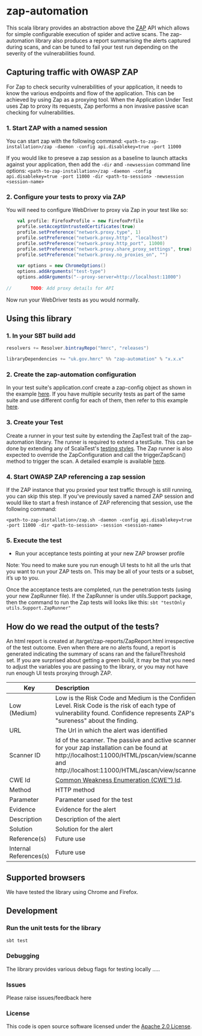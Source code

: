 # zap-automation
This scala library provides an abstraction above the [ZAP](https://www.owasp.org/index.php/OWASP_Zed_Attack_Proxy_Project) API which allows for simple configurable execution of spider and active scans.  The zap-automation library also produces a report summarising the alerts captured during scans, and can be tuned to fail your test run depending on the severity of the vulnerabilities found.


## Capturing traffic with OWASP ZAP
For Zap to check security vulnerabilities of your application, it needs to know the various endpoints and flow of the application.  This can be achieved by using Zap as a proxying tool. When the Application Under Test uses Zap to proxy its requests, Zap performs a non invasive passive scan checking for vulnerabilities.

### 1. Start ZAP with a named session
You can start zap with the following command:
`<path-to-zap-installation>/zap -daemon -config api.disablekey=true -port 11000`

If you would like to preseve a zap session as a baseline to launch attacks against your application, then add the `-dir` and `-newsession` command line options:
`<path-to-zap-installation>/zap -daemon -config api.disablekey=true -port 11000 -dir <path-to-session> -newsession <session-name> `

### 2. Configure your tests to proxy via ZAP
You will need to configure WebDriver to proxy via Zap in your test like so:
   ```scala
       val profile: FirefoxProfile = new FirefoxPrfile
       profile.setAcceptUntrustedCertificates(true)
       profile.setPreference("network.proxy.type", 1)
       profile.setPreference("network.proxy.http", "localhost")
       profile.setPreference("network.proxy.http_port", 11000)
       profile.setPreference("network.proxy.share_proxy_settings", true)
       profile.setPreference("network.proxy.no_proxies_on", "")
       
       var options = new ChromeOptions()
       options.addArguments("test-type")
       options.addArguments("--proxy-server=http://localhost:11000")
       
//       TODO: Add proxy details for API
   ``` 
Now run your WebDriver tests as you would normally.

## Using this library
### 1. In your SBT build add
```scala
resolvers += Resolver.bintrayRepo("hmrc", "releases")

libraryDependencies += "uk.gov.hmrc" %% "zap-automation" % "x.x.x"
```

### 2. Create the zap-automation configuration
In your test suite's application.conf create a zap-config object as shown in the example [here](examples/singleConfigExample/resources/singleConfigExampleApplication.conf). If you have multiple 
security tests as part of the same suite and use different config for each of them, then refer to this example [here](examples/multipleConfigExample/resources/multipleConfigExampleApplication.conf).
  
### 3. Create your Test
Create a runner in your test suite by extending the ZapTest trait of the zap-automation library. The runner is required 
to extend a testSuite. This can be done by extending any of ScalaTest's [testing styles](http://www.scalatest.org/user_guide/selecting_a_style). 
The Zap runner is also expected to override the ZapConfiguration and call the triggerZapScan() method to trigger the scan.
A detailed example is available [here](examples/singleConfigExample/SingleConfigExampleRunner.scala).

### 4. Start OWASP ZAP referencing a zap session
If the ZAP instance that you proxied your test traffic through is still running, you can skip this step.  If you've previously saved a named ZAP session and would like to start a fresh instance of ZAP referencing that session, use the following command:

`<path-to-zap-installation>/zap.sh -daemon -config api.disablekey=true -port 11000 -dir <path-to-session> -session <session-name>`

### 5. Execute the test
* Run your acceptance tests pointing at your new ZAP browser profile

Note: You need to make sure you run enough UI tests to hit all the urls that you want to run your ZAP tests on. This may be all of your tests or a subset, it’s up to you.

Once the acceptance tests are completed, run the penetration tests (using your new ZapRunner file). If the ZapRunner is under
utils.Support package, then the command to run the Zap tests will looks like this:
```sbt "testOnly utils.Support.ZapRunner"```



## How do we read the output of the tests?
An html report is created at /target/zap-reports/ZapReport.html irrespective of the test outcome. Even when there are no alerts found, a report is generated indicating the summary of scans ran and the failureThreshold set. If you are surprised about getting a green build, it may be that you need to adjust the variables you are passing to the library, or you may not have run enough UI tests proxying through ZAP. 

| Key        | Description           | 
| ------------- |:-------------| 
| Low (Medium)  | Low is the Risk Code  and Medium is the Confidence Level. Risk Code is the risk of each type of vulnerability found. Confidence represents ZAP's "sureness" about the finding.| 
| URL      | The Url in which the alert was identified      |  
| Scanner ID | Id of the scanner. The passive and active scanners for your zap installation can be found at http://localhost:11000/HTML/pscan/view/scanners/ and http://localhost:11000/HTML/ascan/view/scanners/       |   
| CWE Id| [Common Weakness Enumeration (CWE™) Id](https://cwe.mitre.org/about/faq.html).      |   
| Method| HTTP method      |   
| Parameter| Parameter used for the test      |   
| Evidence| Evidence for the alert      |   
| Description| Description of the alert      |   
| Solution| Solution for the alert      |   
| Reference(s)| Future use      |   
| Internal References(s)| Future use      |   

## Supported browsers
We have tested the library using Chrome and Firefox.

## Development
### Run the unit tests for the library
```scala
sbt test
```

### Debugging
The library provides various debug flags for testing locally .....

### Issues
Please raise issues/feedback here

### License
This code is open source software licensed under the [Apache 2.0 License]("http://www.apache.org/licenses/LICENSE-2.0.html").
    
